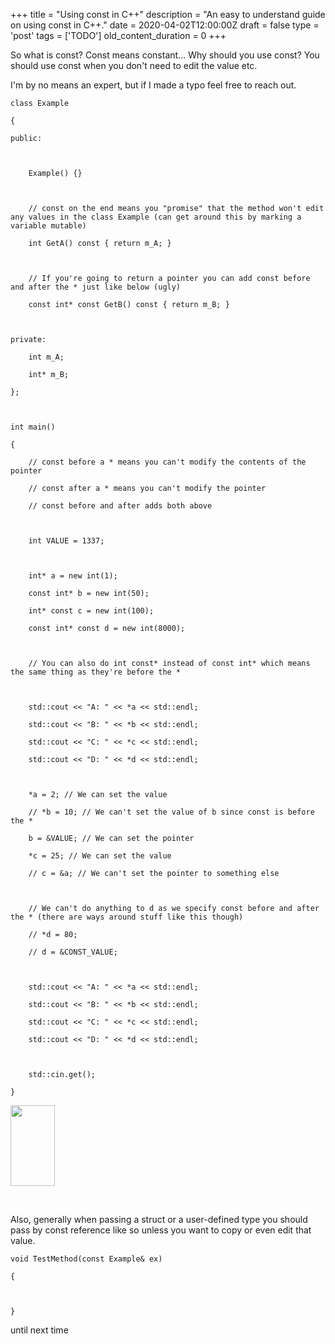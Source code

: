 
+++
title = "Using const in C++"
description = "An easy to understand guide on using const in C++."
date = 2020-04-02T12:00:00Z
draft = false
type = 'post'
tags = ['TODO']
old_content_duration = 0
+++

<p>So what is const? Const means constant... Why should you use const? You should use const when you don't need to edit the value etc.</p>
<p>I'm by no means an expert, but if I made a typo feel free to reach out.</p>
<div>
<div tabindex="-1" contenteditable="false">
<pre data-widget="codeSnippet"><code class="language-cpp hljs">class Example
{
public:

    Example() {}

    // const on the end means you "promise" that the method won't edit any values in the class Example (can get around this by marking a variable mutable)
    int GetA() const { return m_A; }

    // If you're going to return a pointer you can add const before and after the * just like below (ugly)
    const int* const GetB() const { return m_B; }

private:
    int m_A;
    int* m_B;
};

int main()
{
    // const before a * means you can't modify the contents of the pointer
    // const after a * means you can't modify the pointer
    // const before and after adds both above

    int VALUE = 1337;

    int* a = new int(1);
    const int* b = new int(50);
    int* const c = new int(100);
    const int* const d = new int(8000);

    // You can also do int const* instead of const int* which means the same thing as they're before the *

	std::cout &lt;&lt; "A: " &lt;&lt; *a &lt;&lt; std::endl;
	std::cout &lt;&lt; "B: " &lt;&lt; *b &lt;&lt; std::endl;
	std::cout &lt;&lt; "C: " &lt;&lt; *c &lt;&lt; std::endl;
	std::cout &lt;&lt; "D: " &lt;&lt; *d &lt;&lt; std::endl;

    *a = 2; // We can set the value
    // *b = 10; // We can't set the value of b since const is before the *
    b = &amp;VALUE; // We can set the pointer
	*c = 25; // We can set the value
	// c = &amp;a; // We can't set the pointer to something else

    // We can't do anything to d as we specify const before and after the * (there are ways around stuff like this though)
    // *d = 80;
    // d = &amp;CONST_VALUE;

	std::cout &lt;&lt; "A: " &lt;&lt; *a &lt;&lt; std::endl;
	std::cout &lt;&lt; "B: " &lt;&lt; *b &lt;&lt; std::endl;
	std::cout &lt;&lt; "C: " &lt;&lt; *c &lt;&lt; std::endl;
	std::cout &lt;&lt; "D: " &lt;&lt; *d &lt;&lt; std::endl;

	std::cin.get();
}</code></pre>
</div>
<img style="height: 129px; width: 71px;" src="https://files.trdwll.net/2020/03/20/image-20200320225804-1.png" /></div>
<p>&nbsp;</p>
<p>Also, generally when passing a struct or a user-defined type you should pass by const reference like so unless you want to copy or even edit that value.</p>
<div>
<div tabindex="-1" contenteditable="false">
<pre data-widget="codeSnippet"><code class="language-cpp hljs">void TestMethod(const Example&amp; ex)
{

}</code></pre>
until next time</div>
</div>
    